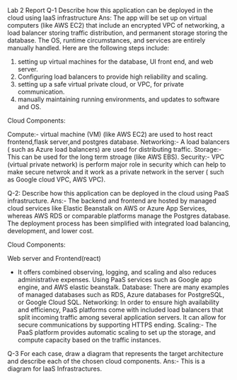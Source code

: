 Lab 2 Report
Q-1 Describe how this application can be deployed in the cloud using IaaS infrastructure
Ans: The app will be set up on virtual computers (like AWS EC2) that include an encrypted VPC of networking, a load balancer storing traffic distribution, and permanent storage storing the database. The OS, runtime circumstances, and services are entirely manually handled.
Here are the following steps include:
 1.	setting up virtual machines for the database, UI front end, and web server.
 2.	Configuring load balancers to provide high reliability and scaling.
 3.	setting up a safe virtual private cloud, or VPC, for private communication.
 4.	manually maintaining running environments, and updates to software and OS.

Cloud Components:

Compute:-  virtual machine (VM) (like AWS EC2) are used to host react frontend,flask server,and postgres database.
Networking:- A load balancers ( such as Azure load balancers) are used for distributing traffic.
Storage:- This can be used for the long term stroage (like AWS EBS).
Security:- VPC (virtual private network) is perform major role in security which can help to make secure netwrok and it work as a private network in the server ( such as Google cloud VPC, AWS VPC).

Q-2: Describe how this application can be deployed in the cloud using PaaS infrastructure.
Ans:- The backend and frontend are hosted by managed cloud services like Elastic Beanstalk on AWS or Azure App Services, whereas AWS RDS or comparable platforms manage the Postgres database. The deployment process has been simplified with integrated load balancing, development, and lower cost.

Cloud Components:

Web server and Frontend(react)
- It offers combined observing, logging, and scaling and also reduces administrative expenses. Using PaaS services such as Google app engine, and AWS elastic beanstalk.
Database: There are many examples of managed databases such as  RDS, Azure databases for PostgreSQL, or Google Cloud SQL.
Networking: In order to ensure high availability and efficiency, PaaS platforms come with included load balancers that split incoming traffic among several application servers. It can allow for secure communications by supporting HTTPS ending. 
Scaling:- The PaaS platform provides automatic scaling to set up the storage, and compute capacity based on the traffic instances. 

Q-3 For each case, draw a diagram that represents the target architecture and describe each of the chosen cloud components.
Ans:- This is a diagram for IaaS Infrastractures.

